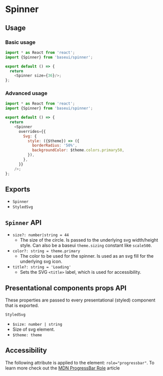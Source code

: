 # Spinner

## Usage

### Basic usage

```javascript
import * as React from 'react';
import {Spinner} from 'baseui/spinner';

export default () => {
  return
    <Spinner size={36}/>;
};
```

### Advanced usage

```javascript
import * as React from 'react';
import {Spinner} from 'baseui/spinner';

export default () => {
  return
    <Spinner
      overrides={{
        Svg: {
          style: ({$theme}) => ({
            borderRadius: '50%',
            backgroundColor: $theme.colors.primary50,
          }),
        },
      }}
    />;
};
```

## Exports

* `Spinner`
* `StyledSvg`

## `Spinner` API

* `size?: number|string = 44`
  * The size of the circle. Is passed to the underlying svg width/height style. Can also be a baseui
    `theme.sizing` constant like `scale500`.
* `color?: string = theme.primary`
  * The color to be used for the spinner. Is used as an svg fill for the underlying svg icon.
* `title?: string = 'Loading'`
  * Sets the SVG `<title>` label, which is used for accessibility.

 ## Presentational components props API

 These properties are passed to every presentational (styled) component that is exported.

 `StyledSvg`

 * `$size: number | string`
  * Size of svg element.
* `$theme: theme`

## Accessibility

The following attribute is applied to the element: `role="progressbar"`. To learn more check out the [MDN ProgressBar Role] article

[MDN ProgressBar Role]: https://developer.mozilla.org/en-US/docs/Web/Accessibility/ARIA/ARIA_Techniques/Using_the_progressbar_role
